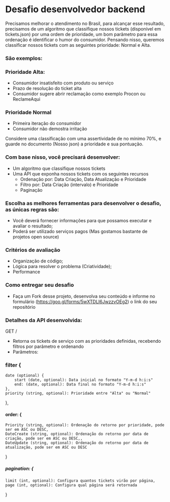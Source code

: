 # Desafio desenvolvedor backend

Precisamos melhorar o atendimento no Brasil, para alcançar esse resultado, precisamos de um algoritmo que classifique
nossos tickets (disponível em tickets.json) por uma ordem de prioridade, um bom parâmetro para essa ordenação é identificar o humor do consumidor.
Pensando nisso, queremos classificar nossos tickets com as seguintes prioridade: Normal e Alta.

### São exemplos:

### Prioridade Alta:
- Consumidor insatisfeito com produto ou serviço
- Prazo de resolução do ticket alta
- Consumidor sugere abrir reclamação como exemplo Procon ou ReclameAqui
    
### Prioridade Normal
- Primeira iteração do consumidor
- Consumidor não demostra irritação

Considere uma classificação com uma assertividade de no mínimo 70%, e guarde no documento (Nosso json) a prioridade e sua pontuação.

### Com base nisso, você precisará desenvolver:
- Um algoritmo que classifique nossos tickets
- Uma API que exponha nossos tickets com os seguintes recursos
  - Ordenação por: Data Criação, Data Atualização e Prioridade
  - Filtro por: Data Criação (intervalo) e Prioridade
  - Paginação
        
### Escolha as melhores ferramentas para desenvolver o desafio, as únicas regras são:
- Você deverá fornecer informações para que possamos executar e avaliar o resultado;
- Poderá ser utilizado serviços pagos (Mas gostamos bastante de projetos open source)
    
### Critérios de avaliação
- Organização de código;
- Lógica para resolver o problema (Criatividade);
- Performance
    
### Como entregar seu desafio
- Faça um Fork desse projeto, desenvolva seu conteúdo e informe no formulário (https://goo.gl/forms/5wXTDLI6JwzzvOEg2) o link do seu repositório

### Detalhes da API desenvolvida:
GET / 
- Retorna os tickets de serviço com as prioridades definidas, recebendo filtros por parâmetro e ordenando
- Parâmetros:

### filter {
    date (optional) {
        start (date, optional): Data inicial no formato "Y-m-d h:i:s"
        end: (date, optional): Data final no formato "Y-m-d h:i:s"
    },
    priority (string, optional): Prioridade entre "Alta" ou "Normal"
},
#### order: {
    Priority (string, optional): Ordenação do retorno por prioridade, pode ser em ASC ou DESC,
    DateCreate (string, optional): Ordenação do retorno por data de criação, pode ser em ASC ou DESC,,
    DateUpdate (string, optional): Ordenação do retorno por data de atualização, pode ser em ASC ou DESC
}
##### pagination: {
    limit (int, optional): Configura quantos tickets virão por página,
    page (int, optional): Configura qual página será retornada 
}
